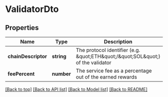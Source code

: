 # ValidatorDto

## Properties

|Name | Type | Description | Notes|
|------------ | ------------- | ------------- | -------------|
|**chainDescriptor** | **string** | The protocol identifier (e.g. \&quot;ETH\&quot;/\&quot;SOL\&quot;) of the validator | [default to undefined]|
|**feePercent** | **number** | The service fee as a percentage out of the earned rewards | [default to undefined]|




[[Back to top]](#) [[Back to API list]](../../README.md#documentation-for-api-endpoints) [[Back to Model list]](../../README.md#documentation-for-models) [[Back to README]](../../README.md)
